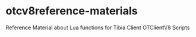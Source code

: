 # otcv8reference-materials
Reference Material about Lua functions for Tibia Client OTClientV8 Scripts
